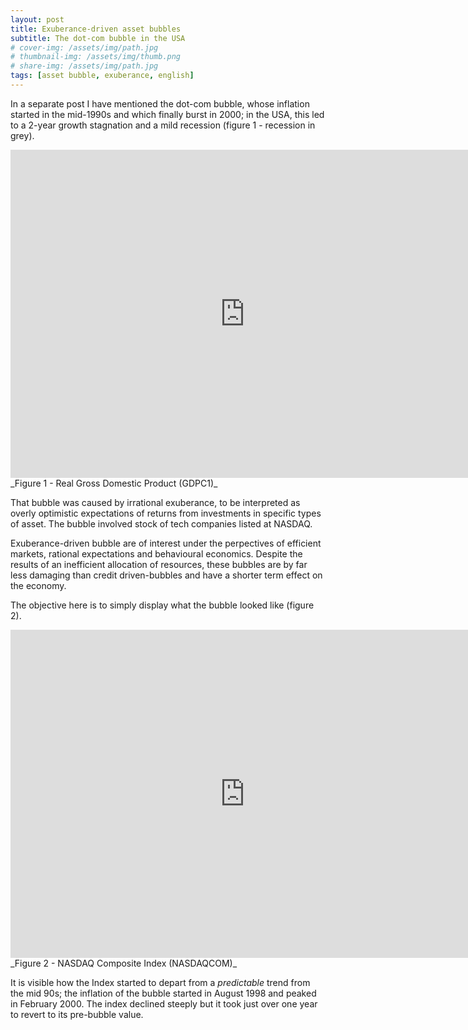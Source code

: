 ```yaml
---
layout: post
title: Exuberance-driven asset bubbles 
subtitle: The dot-com bubble in the USA
# cover-img: /assets/img/path.jpg
# thumbnail-img: /assets/img/thumb.png
# share-img: /assets/img/path.jpg
tags: [asset bubble, exuberance, english]
---
```


In a separate post I have mentioned the dot-com bubble, whose inflation started in the mid-1990s and which finally burst in 2000; in the USA, this led to a 2-year growth stagnation and a mild recession (figure 1 - recession in grey).

<iframe src="https://fred.stlouisfed.org/graph/graph-landing.php?g=CW0R&width=750&height=475" scrolling="no" frameborder="0" style="overflow:hidden; width:750px; height:525px;" allowTransparency="true" loading="lazy"></iframe>
_Figure 1 - Real Gross Domestic Product (GDPC1)_


That bubble was caused by irrational exuberance, to be interpreted as overly optimistic expectations of returns from investments in specific types of asset. The bubble involved stock of tech companies listed at NASDAQ.

Exuberance-driven bubble are of interest under the perpectives of efficient markets, rational expectations and behavioural economics. Despite the results of an inefficient allocation of resources, these bubbles are by far less damaging than credit driven-bubbles and have a shorter term effect on the economy.

The objective here is to simply display what the bubble looked like (figure 2).

<iframe src="https://fred.stlouisfed.org/graph/graph-landing.php?g=CW1H&width=750&height=475" scrolling="no" frameborder="0" style="overflow:hidden; width:750px; height:525px;" allowTransparency="true" loading="lazy"></iframe>
_Figure 2 - NASDAQ Composite Index (NASDAQCOM)_

It is visible how the Index started to depart from a _predictable_ trend from the mid 90s; the inflation of the bubble started in August 1998 and peaked in February 2000. The index declined steeply but it took just over one year to revert to its pre-bubble value.  
